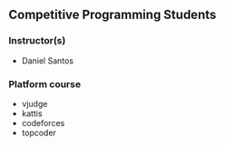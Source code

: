 ## Competitive Programming Students

### Instructor(s)
 - Daniel Santos

### Platform course
 - vjudge
 - kattis
 - codeforces
 - topcoder

  

